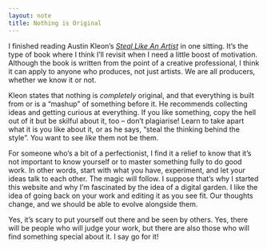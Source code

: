 ```yaml
---
layout: note
title: Nothing is Original
---
```


I finished reading Austin Kleon’s [_Steal Like An Artist_](https://www.amazon.com.au/Steal-Like-Artist-Things-Creative/dp/0761169253) in one sitting. It’s the type of book where I think I’ll revisit when I need a little boost of motivation. Although the book is written from the point of a creative professional, I think it can apply to anyone who produces, not just artists. We are all producers, whether we know it or not.

Kleon states that nothing is _completely_ original, and that everything is built from or is a “mashup” of something before it. He recommends collecting ideas and getting curious at everything. If you like something, copy the hell out of it but be skilful about it, too – don’t plagiarise! Learn to take apart what it is you like about it, or as he says, “steal the thinking behind the style”. You want to see _like_ them not be them.

For someone who’s a bit of a perfectionist, I find it a relief to know that it’s not important to know yourself or to master something fully to do good work. In other words, start with what you have, experiment, and let your ideas talk to each other. The magic will follow. I suppose that’s why I started this website and why I’m fascinated by the idea of a digital garden. I like the idea of going back on your work and editing it as you see fit. Our thoughts change, and we should be able to evolve alongside them.

Yes, it’s scary to put yourself out there and be seen by others. Yes, there will be people who will judge your work, but there are also those who will find something special about it. I say go for it! 